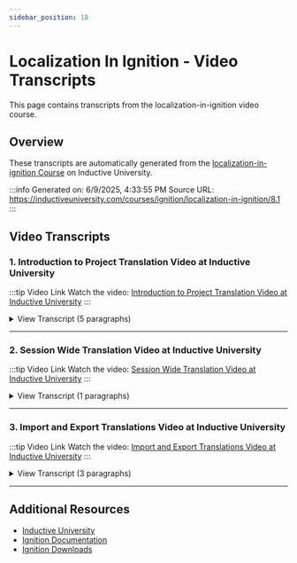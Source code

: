```yaml
---
sidebar_position: 18
---
```


# Localization In Ignition - Video Transcripts

This page contains transcripts from the localization-in-ignition video course.

## Overview

These transcripts are automatically generated from the [localization-in-ignition Course](https://inductiveuniversity.com/courses/ignition/localization-in-ignition/8.1) on Inductive University.

:::info
Generated on: 6/9/2025, 4:33:55 PM
Source URL: https://inductiveuniversity.com/courses/ignition/localization-in-ignition/8.1
:::

## Video Transcripts

### 1. Introduction to Project Translation Video at Inductive University

:::tip Video Link
Watch the video: [Introduction to Project Translation Video at Inductive University](https://inductiveuniversity.com/videos/introduction-to-project-translation/8.1)
:::

<details>
<summary>View Transcript (5 paragraphs)</summary>

**[00:00]** [00:00]
                                    Through the use of localization, Ignition offers us the ability to translate texts on vision or perspective applications, to a language of your choice. A user can easily choose which language their client or session displays using a special language selector that will display the available language defined in the system. Texts contained within components that have their properties correctly mapped with localization, will be translated to reflect the user selected language. To set translations, I first have to define a new language within what we call the translation manager. I am currently in my designer. If I head to the tools menu, I will find the translation manager option. Once my translation manager opens, I will see on the left a list of all my currently available languages. In the center, you will see a table where my translation terms are defined. A translation term is composed of a key string value along with any number of translations.

**[01:04]** [01:04]
                                    This list of terms is global and therefore shared across all your ignition projects. Before I define a translation, I have to add a new language using the plus icon on the upper left-hand corner. I will select Spanish from the language drop-down here and press okay. With my new Spanish language added, I can begin to define translation terms. I will create a new term by pressing the plus icon on the upper right-hand corner of my translation manager. I will make this new terms key value be auto, and click okay. I will now expand my new term like so and I will give it its Spanish translation and save it. I will add a new additional term and make it's key value be temperature. I will expand my new temperature term and give it a Spanish translation as well, and press save. There are other ways to add or view translation terms. In my currently open vision window, I can select say one of my labels.

**[02:06]** [02:06]
                                    If I try and edit its text property from the property editor like this, you will see a little button on the bottom right. If you press it, you will see my auto key and it's translation listed. Say instead of auto, my label said something different. Since this new text is not defined as a translation term, if I try to see its translation you'll notice that it will be blank and I will be given the option to add it as a new term and define its translation later. From my project browser I can also right click on my windows room container and select the translations menu. This will recursively browse all the translatable properties in the components within my room container and list them out in this translatable terms panel. You'll notice in this translatable terms panel that I can have a global or a component translation. Component are specific only to that component and can only be added using the translatable terms panel.

**[03:05]** [03:05]
                                    A global term is available both in the translation manager and the translatable terms panel. Global terms are global in that they can provide translations on all components, in all windows, and on all projects. Keep in mind that component translations will always take precedence over any globally defined translation. From the translatable terms panel, I can filter my terms, I can select or add a new language, or I can add any selected terms to my translation manager to be translated later. I'll do that. I will select all of these terms, and I will click on the add to translation manager button. Now, if I head over to the translation manager from the tools menu, you will see that all of my new terms have been added. I have defined my Spanish language and I have mapped some English words to their Spanish translations. I can now test them to see if they worked. My vision window here is displaying information for eight motors using some of the words I have translated from English to Spanish, like auto and temperature.

**[04:10]** [04:10]
                                    To get these words to translate, I first have to grab the language selector component from my vision component palette. I will go ahead and place my designer in preview mode. And when clicking on the language selector drop-down, you will notice that it automatically knows that I have a Spanish language defined. Selecting Spanish, will cause any and all words in my application to be translated to Spanish as long as they have a translation term associated with them in the translation manager. As you can see, once you spend some time defining which terms you want translated to what language, and assign them their specific translated terms, switching between languages and ignition, it's just a few clicks away. Now in this lesson, we've explored translations envision. In a later lesson, you will learn how translations work using perspective.

</details>

---

### 2. Session Wide Translation Video at Inductive University

:::tip Video Link
Watch the video: [Session Wide Translation Video at Inductive University](https://inductiveuniversity.com/videos/session-wide-translation/8.1)
:::

<details>
<summary>View Transcript (1 paragraphs)</summary>

**[00:00]** [00:00]
                                    Perspective sessions can use the translations that you set up within your translation manager to translate the text within your session to that of another language. You still need to add and translate your terms in ignitions translation manager. If I go into my tools menu and then select translation manager, you can see that I have a term here, test, with it's Spanish translation. Once I have my term set up, I simply need to tell the session to use another language. Doing so is simple. I need to go into my session properties and find the property called locale. The locale property contains the locale code for the language that should be used. In this case, EN refers to English. If I change the locale code to ES for Spanish and then go back to my view, you can see that my label, which originally said test is now translated into Spanish. If I select the label, I can see that the underlying text is still test. Because the locale is just a session property, it's really easy to give the user the ability to change which language they're looking at. You'll notice I have a dropdown component. This dropdown has two options. Spanish, with a value of ES, and English, with an underlying value of EN. I have then set up a binding on the value of the dropdown. To be bound to the locale property by direction only. This means that whenever the user makes a change to this dropdown, whichever option they choose will change that locale property and display the text on the session using that language.

</details>

---

### 3. Import and Export Translations Video at Inductive University

:::tip Video Link
Watch the video: [Import and Export Translations Video at Inductive University](https://inductiveuniversity.com/videos/import-and-export-translations/8.1)
:::

<details>
<summary>View Transcript (3 paragraphs)</summary>

**[00:00]** [00:00]
                                    In a previous lesson, we showed how Ignition is able to translate text on vision or perspective applications to any language you define within the system. The ability to export and import terms and translations can be a crucial component to the translation of a large project. In this lesson, we will cover how imports and exports work for translations. I am currently on my designer, and as we can see, there is a lot of text here on this vision window. If I wanted to translate this application to Spanish, I could simply go to my project browser, right click on my window's root container, and head to the translation menu to bring up the translatable terms panel. Here, I can select all the terms available in this window and press this button to add them to my translation manager. I can now head to my tools menu and select the translation manager option to view my newly added terms.

**[01:04]** [01:04]
                                    This means that anywhere in my application that these words of phrases exist, if the local is changed to Spanish, these words would then be translated to Spanish using my translations defined here. Say that these terms are commonly used by my employer and I want to use them in other gateways. What I can do is export them and later import them into whatever Ignition gateway needs these Spanish translations. I will click on the export button on the right-hand side of the translation manager. First we select our base folder, or the folder where we want these translations to be saved. I will give my file a name. In this case, I will export both the English alternate and Spanish translations. I will choose XML as my format. Property and XML are both standard file formats. They're very similar, they just use different coding mechanisms. Once we export these terms, we can open the folder and see that the files have been written.

**[02:05]** [02:05]
                                    Notice the individual file per language. Now, a translator can come in, open the Spanish version of the file and translate some of these terms like I am doing currently. Once we are happy with our translations, we can go back to our designers translation manager, press the import button. I will select my Spanish translations file. I select Spanish as my language. Now, I can select individual translations, but I will just import all. In general, you might not want to import all and overwrite any existing translations. You might just want to import selected translations, which is fine. I will click okay to finish my import and you will now see my new translations showing in the translation manager. Now if I head back to my vision window, I can put my designer in preview mode and use the language selector component to switch my locale to Spanish and see my new translations working.

</details>

---

## Additional Resources

- [Inductive University](https://inductiveuniversity.com/)
- [Ignition Documentation](https://docs.inductiveautomation.com/)
- [Ignition Downloads](https://inductiveautomation.com/downloads/)
